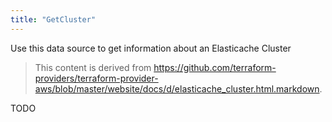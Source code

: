 ```yaml
---
title: "GetCluster"
---
```


<!-- WARNING: this file was generated by the Pulumi Terraform Bridge (tfgen) Tool. -->
<!-- Do not edit by hand unless you're certain you know what you are doing! -->

<style>
  table td p { margin-top: 0; margin-bottom: 0; }
</style>

Use this data source to get information about an Elasticache Cluster

> This content is derived from https://github.com/terraform-providers/terraform-provider-aws/blob/master/website/docs/d/elasticache_cluster.html.markdown.


TODO


